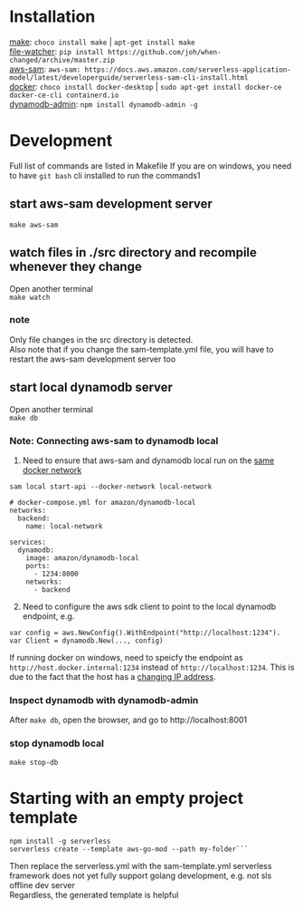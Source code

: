 # Installation  
<ins>make</ins>: `choco install make` | `apt-get install make`  
<ins>file-watcher</ins>: `pip install https://github.com/joh/when-changed/archive/master.zip`  
<ins>aws-sam</ins>: `aws-sam: https://docs.aws.amazon.com/serverless-application-model/latest/developerguide/serverless-sam-cli-install.html`  
<ins>docker</ins>: `choco install docker-desktop` | `sudo apt-get install docker-ce docker-ce-cli containerd.io`  
<ins>dynamodb-admin</ins>: `npm install dynamodb-admin -g`

# Development
Full list of commands are listed in Makefile 
If you are on windows, you need to have `git bash` cli installed to run the commands1

## start aws-sam development server  
`make aws-sam`  

## watch files in ./src directory and recompile whenever they change  
Open another terminal  
`make watch`

### note
Only file changes in the src directory is detected.  
Also note that if you change the sam-template.yml file, you will have to restart the aws-sam development server too

## start local dynamodb server
Open another terminal  
`make db`
### Note: Connecting aws-sam to dynamodb local
1. Need to ensure that aws-sam and dynamodb local run on the [same docker network](https://stackoverflow.com/questions/48926260/connecting-aws-sam-local-with-dynamodb-in-docker)
```
sam local start-api --docker-network local-network
```

```
# docker-compose.yml for amazon/dynamodb-local
networks:
  backend:
    name: local-network

services:
  dynamodb:
    image: amazon/dynamodb-local
    ports:
      - 1234:8000
    networks: 
      - backend
```

2. Need to configure the aws sdk client to point to the local dynamodb endpoint, e.g.
```
var config = aws.NewConfig().WithEndpoint("http://localhost:1234").
var Client = dynamodb.New(..., config)
``` 
If running docker on windows, need to speicfy the endpoint as `http://host.docker.internal:1234` instead of `http://localhost:1234`. This is due to the fact that the host has a [changing IP address](https://docs.docker.com/docker-for-windows/networking/). 

### Inspect dynamodb with dynamodb-admin
After `make db`, open the browser, and go to http://localhost:8001

### stop dynamodb local
`make stop-db`

# Starting with an empty project template
```
npm install -g serverless
serverless create --template aws-go-mod --path my-folder```
```
Then replace the serverless.yml with the sam-template.yml 
serverless framework does not yet fully support golang development, e.g. not sls offline dev server  
Regardless, the generated template is helpful
